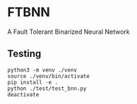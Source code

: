 # FTBNN
A Fault Tolerant Binarized Neural Network

## Testing
	python3 -m venv ./venv
	source ./venv/bin/activate
	pip install -e .
	python ./test/test_bnn.py
	deactivate